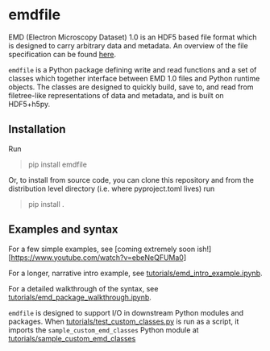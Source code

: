 # emdfile

EMD (Electron Microscopy Dataset) 1.0 is an HDF5 based file format which
is designed to carry arbitrary data and metadata.  An overview of the
file specification can be found [here](https://emdatasets.com/format/).


`emdfile` is a Python package defining write and read functions and a set of
classes which together interface between EMD 1.0 files and Python runtime
objects.  The classes are designed to quickly build, save to, and read from
filetree-like representations of data and metadata, and is built on HDF5+h5py.


## Installation

Run

> pip install emdfile

Or, to install from source code, you can clone this repository and from the
distribution level directory (i.e. where pyproject.toml lives) run

> pip install .



## Examples and syntax


For a few simple examples, see
[coming extremely soon ish!][https://www.youtube.com/watch?v=ebeNeQFUMa0]

For a longer, narrative intro example, see
[tutorials/emd_intro_example.ipynb](./tutorials/emd_intro_example.ipynb).

For a detailed walkthrough of the syntax, see
[tutorials/emd_package_walkthrough.ipynb](./tutorials/emd_package_walkthrough.ipynb).


`emdfile` is designed to support I/O in downstream Python modules and packages.
When [tutorials/test_custom_classes.py](./tutorials/test_custom_class.py) is run as a script,
it imports the `sample_custom_emd_classes` Python module at [tutorials/sample_custom_emd_classes](./tutorials/sample_custom_emd_classes)





